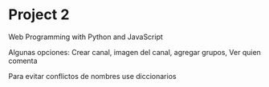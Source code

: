 # Project 2

Web Programming with Python and JavaScript

Algunas opciones: Crear canal, imagen del canal, agregar grupos, Ver quien comenta

Para evitar conflictos de nombres use diccionarios
